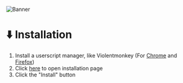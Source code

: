 ![Banner](https://raw.githubusercontent.com/ItsFoxDev/ShellClient/main/banner.png)<br>
# ⬇️ Installation
1. Install a userscript manager, like Violentmonkey (For [Chrome](https://chrome.google.com/webstore/detail/violentmonkey/jinjaccalgkegednnccohejagnlnfdag) and [Firefox](https://addons.mozilla.org/en-US/firefox/addon/violentmonkey/))
2. Click [here](https://cdn.jsdelivr.net/gh/ItsFoxDev/ShellClient/src/main.js) to open installation page
3. Click the "Install" button
